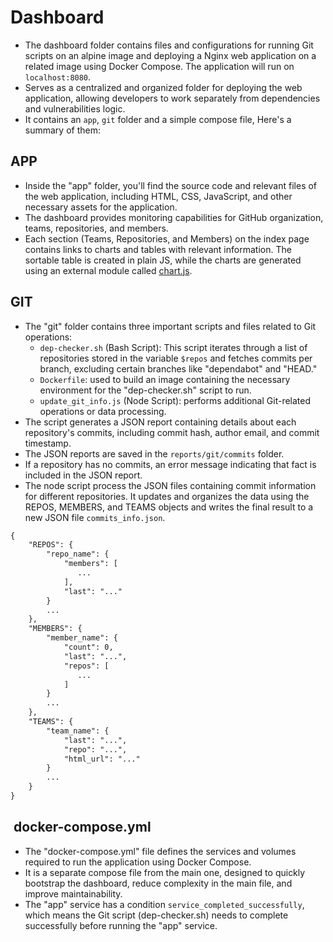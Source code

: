# Dashboard

- The dashboard folder contains files and configurations for running Git scripts on an alpine image and deploying a Nginx web application on a related image using Docker Compose. The application will run on `localhost:8080`.
- Serves as a centralized and organized folder for deploying the web application, allowing developers to work separately from dependencies and vulnerabilities logic.
- It contains an `app`, `git` folder and a simple compose file, Here's a summary of them:

## APP

- Inside the "app" folder, you'll find the source code and relevant files of the web application, including HTML, CSS, JavaScript, and other necessary assets for the application.
- The dashboard provides monitoring capabilities for GitHub organization, teams, repositories, and members.
- Each section (Teams, Repositories, and Members) on the index page contains links to charts and tables with relevant information.
The sortable table is created in plain JS, while the charts are generated using an external module called [chart.js](https://www.chartjs.org/).

## GIT

- The "git" folder contains three important scripts and files related to Git operations:
  - `dep-checker.sh` (Bash Script): This script iterates through a list of repositories stored in the variable `$repos` and fetches commits per branch, excluding certain branches like "dependabot" and "HEAD."
  - `Dockerfile`: used to build an image containing the necessary environment for the "dep-checker.sh" script to run.
  - `update_git_info.js` (Node Script): performs additional Git-related operations or data processing.
- The script generates a JSON report containing details about each repository's commits, including commit hash, author email, and commit timestamp.
- The JSON reports are saved in the `reports/git/commits` folder.
- If a repository has no commits, an error message indicating that fact is included in the JSON report.
- The node script process the JSON files containing commit information for different repositories. It updates and organizes the data using the REPOS, MEMBERS, and TEAMS objects and writes the final result to a new JSON file `commits_info.json`.

```txt
{
    "REPOS": {
        "repo_name": {
            "members": [
               ...
            ],
            "last": "..."
        }
        ...
    },
    "MEMBERS": {
        "member_name": {
            "count": 0,
            "last": "...",
            "repos": [
               ...
            ]
        }
        ...
    },
    "TEAMS": {
        "team_name": {
            "last": "...",
            "repo": "...",
            "html_url": "..."
        }
        ...
    }
}
```

##  docker-compose.yml

- The "docker-compose.yml" file defines the services and volumes required to run the application using Docker Compose.
- It is a separate compose file from the main one, designed to quickly bootstrap the dashboard, reduce complexity in the main file, and improve maintainability.
- The "app" service has a condition `service_completed_successfully`, which means the Git script (dep-checker.sh) needs to complete successfully before running the "app" service.
